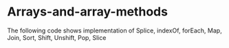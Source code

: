 # Arrays-and-array-methods
The following code shows implementation of Splice, indexOf, forEach, Map, Join, Sort, Shift, Unshift, Pop, Slice
